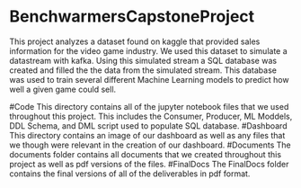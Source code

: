 # BenchwarmersCapstoneProject
This project analyzes a dataset found on kaggle that provided sales information for the video game industry. We used this dataset to simulate a datastream with kafka. Using this simulated stream a SQL database was created and filled the the data from the simulated stream. This database was used to train several different Machine Learning models to predict how well a given game could sell.

#Code
This directory contains all of the jupyter notebook files that we used throughout this project. This includes the Consumer, Producer, ML Moddels, DDL Schema, and DML script used to populate SQL database.
#Dashboard
This directory contains an image of our dashboard as well as any files that we though were relevant in the creation of our dashboard.
#Documents
The documents folder contains all documents that we created throughout this project as well as pdf versions of the files.
#FinalDocs
The FinalDocs folder contains the final versions of all of the deliverables in pdf format.